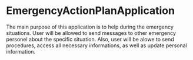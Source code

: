 EmergencyActionPlanApplication
==============================
The main purpose of this application is to help during the emergency situations. 
User will be allowed to send messages to other emergency personel about the specific
situation. Also, user will be alowe to send procedures, access all necessary 
informations, as well as update personal information. 
